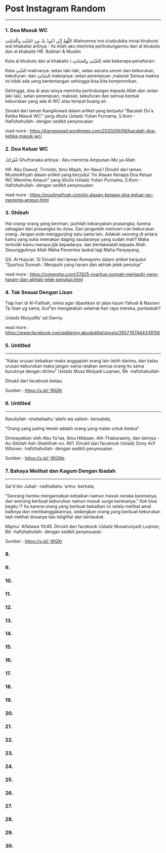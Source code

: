 # Post Instagram Random

___ 

### 1. Doa Masuk WC

اللَّهُمَّ إنِّي أعُوذُ بكَ مِنَ الخُبْثِ والْخَبَائِثِ
Allahumma inni a’udzubika minal khubutsi wal khabaitsi
artinya : Ya Allah aku meminta perlindunganmu dari al khubuts dan al khabaits
HR. Bukhari & Muslim

Kata al khubuts dan al khabaits ( الخُبُثِ والخبَائثِ) ada beberapa penafsiran:

Kata الخُبُثِ maknanya: setan laki-laki, setan secara umum dan keburukan, kekufuran.
dan الخبَائثِ maknanya: setan perempuan ,maksiat
Semua makna ini tidak ada yang bertentangan sehingga bisa kita kompromikan.

Sehingga, doa di atas isinya meminta perlindungan kepada Allah dari setan laki-laki, setan perempuan, maksiat, kekufuran dan semua bentuk keburukan yang ada di WC atau tempat buang air.

Dinukil dari laman KangAswad dalam artikel yang berjudul "Bacalah Do'a Ketika Masuk WC"
yang ditulis Ustadz Yulian Purnama, S.Kom -Hafizhahullah- dengan sedikit penyesuaian

read more : https://kangaswad.wordpress.com/2020/09/08/bacalah-doa-ketika-masuk-wc/

### 2. Doa Keluar WC

غُفْرَانَكَ
Ghufranaka
artinya : Aku meminta Ampunan-Mu ya Allah

HR. Abu Dawud, Tirmidzi, Ibnu Majah, An-Nasa'i
Dinukil dari laman MuslimAfiyah dalam artikel yang berjudul "Ini Alasan Kenapa Doa Keluar WC Meminta Ampun"
yang ditulis Ustadz Yulian Purnama, S.Kom -Hafizhahullah- dengan sedikit penyesuaian

read more : https://muslimafiyah.com/ini-alasan-kenapa-doa-keluar-wc-meminta-ampun.html

### 3. Ghibah

Hai orang-orang yang beriman, jauhilah kebanyakan prasangka, karena sebagian dari prasangka itu dosa. Dan janganlah mencari-cari keburukan orang. Jangan pula menggunjing satu sama lain. Adakah seorang di antara kamu yang suka memakan daging saudaranya yang sudah mati? Maka tentulah kamu merasa jijik kepadanya. dan bertakwalah kepada Allah. Sesungguhnya Allah Maha Penerima taubat lagi Maha Penyayang.

QS. Al Hujurat: 12
Dinukil dari laman Rumaysho dalam artikel berjudul "Syarhus Sunnah : Menjauhi yang haram dan akhlak jelek penutup"

read more : https://rumaysho.com/27425-syarhus-sunnah-menjauhi-yang-haram-dan-akhlak-jelek-penutup.html

### 4. Tak Sesuai Dengan Lisan

Tiap hari di Al-Fatihah, minta agar dijauhkan dr jalan kaum Yahudi & Nasrani
Tp lisan yg sama, ikut²an mengatakan selamat hari raya mereka, pantaskah?

Ustadz Musyaffa' ad-Dariny

read more : https://www.facebook.com/addariny.abuabdillah/posts/2657767444338156

### 5. Untitled
___
"Kalau urusan kebaikan maka anggaplah orang lain lebih darimu, dan kalau urusan keburukan maka jangan sama ratakan semua orang itu sama buruknya dengan dirimu"
Ustadz Musa Mulyadi Luqman, BA -hafizhahullah-

Dinukil dari facebook beliau.

Sumber : https://s.id/-18QRr

### 6. Untitled
___
Rasulullah -shallallaahu 'alaihi wa sallam- bersabda,

"Orang yang paling lemah adalah orang yang malas untuk bedoa"

Diriwayatkan oleh Abu Ya'laa, Ibnu Hibbaan, Ath-Thabaraaniy, dan lainnya - As-Silsilah Ash-Shahiihah no. 601. 
Dinukil dari facebook Ustadz Dony Arif Wibowo -hafizhahullah- dengan sedikit penyesuaian.

Sumber : https://s.id/-18QWe

### 7. Bahaya Melihat dan Kagum Dengan Ibadah 
___
Sai'd bin Jubair -radhiallahu 'anhu- berkata,

"Seorang hamba mengamalkan kebaikan namun masuk neraka karenanya, dan seorang berbuat keburukan namun masuk surga karenanya."
Kok bisa begitu !?
Itu karena orang yang berbuat kebaikan ini selalu melihat amal baiknya dan membanggakannya, sedangkan orang yang berbuat keburukan tadi melihat dosanya lalu Istighfar dan bertaubat.

Majmu' Alfatawa 10/45. 
Dinukil dari facebook Ustadz Musamulyadi Luqman, BA -hafizhahullah- dengan sedikit penyesuaian

Sumber : https://s.id/-18QXr
### 8. 
### 9. 
### 10. 
### 11. 
### 12. 
### 13. 
### 14. 
### 15. 
### 16. 
### 17. 
### 18. 
### 19. 
### 20.
### 21.
### 22.
### 23.
### 24.
### 25.
### 26.
### 27.
### 28.
### 29.
### 30.  
